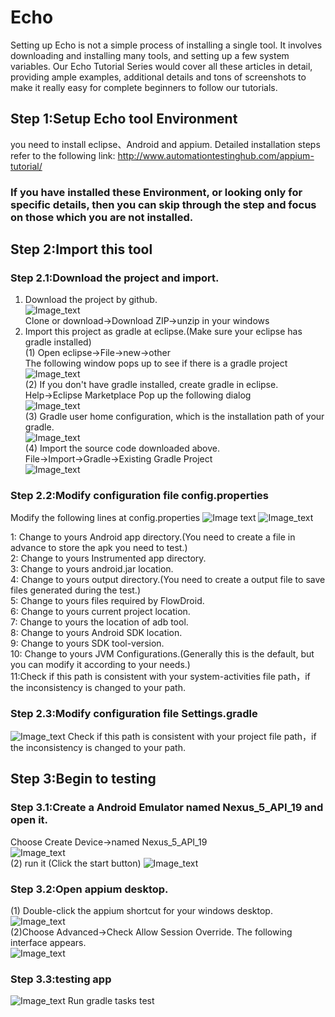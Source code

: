 # Echo


Setting up Echo is not a simple process of installing a single tool. It involves downloading and installing many tools, and setting up a few system variables. Our Echo Tutorial Series would cover all these articles in detail, providing ample examples, additional details and tons of screenshots to make it really easy for complete beginners to follow our tutorials.
## Step 1:Setup Echo tool Environment
you need to install eclipse、Android and appium.
Detailed installation steps refer to the following link: http://www.automationtestinghub.com/appium-tutorial/
### If you have installed these Environment, or looking only for specific details, then you can skip through the step and focus on those which you are not installed.


## Step 2:Import this tool
### Step 2.1:Download the project and import.
1. Download the project by github.<br>
![Image_text](https://github.com/zmqgeek/Echo/blob/master/img/5.png)<br>
Clone or download->Download ZIP->unzip in your windows<br>
2. Import this project as gradle at eclipse.(Make sure your eclipse has gradle installed)<br>
(1) Open eclipse->File->new->other<br>
The following window pops up to see if there is a gradle project<br>
![Image_text](https://github.com/zmqgeek/Echo/blob/master/img/6.png)<br>
(2) If you don't have gradle installed, create gradle in eclipse.<br>
Help->Eclipse Marketplace    Pop up the following dialog<br>
![Image_text](https://github.com/zmqgeek/Echo/blob/master/img/7.png)<br>
(3) Gradle user home configuration, which is the installation path of your gradle.<br>
![Image_text](https://github.com/zmqgeek/Echo/blob/master/img/8.png)<br>
(4) Import the source code downloaded above.<br>
File->Import->Gradle->Existing Gradle Project<br>
![Image_text](https://github.com/zmqgeek/Echo/blob/master/img/9.png)<br>
### Step 2.2:Modify configuration file config.properties
Modify the following lines at config.properties
![Image text](https://github.com/zmqgeek/Echo/blob/master/img/%E5%9B%BE%E7%89%871.png)
![Image_text](https://github.com/zmqgeek/Echo/blob/master/img/%E5%9B%BE%E7%89%872.png)

1: Change to yours Android app directory.(You need to create a file in advance to store the apk you need to test.)<br>
2: Change to yours Instrumented app directory.<br>
3: Change to yours android.jar location.<br>
4: Change to yours output directory.(You need to create a output file to save files generated during the test.)<br>
5: Change to yours files required by FlowDroid.<br>
6: Change to yours current project location.<br>
7: Change to yours the location of adb tool.<br>
8: Change to yours Android SDK location.<br>
9: Change to yours SDK tool-version.<br>
10: Change to yours JVM Configurations.(Generally this is the default, but you can modify it according to your needs.)<br>
11:Check if this path is consistent with your system-activities file path，if the inconsistency is changed to your path.<br>

### Step 2.3:Modify configuration file Settings.gradle<br>
![Image_text](https://github.com/zmqgeek/Echo/blob/master/img/%E5%9B%BE%E7%89%873.png)
Check if this path is consistent with your project file path，if the inconsistency is changed to your path.<br>
## Step 3:Begin to testing  
### Step 3.1:Create a Android Emulator named Nexus_5_API_19 and open it.
Choose Create Device->named Nexus_5_API_19<br>
![Image_text](https://github.com/zmqgeek/Echo/blob/master/img/10.png)<br>
(2) run it (Click the start button)
![Image_text](https://github.com/zmqgeek/Echo/blob/master/img/11.png)<br>
### Step 3.2:Open appium desktop. 
(1) Double-click the appium shortcut for your windows desktop.<br>
![Image_text](https://github.com/zmqgeek/Echo/blob/master/img/12.png)<br>
(2)Choose Advanced->Check Allow Session Override. The following interface appears.<br>
![Image_text](https://github.com/zmqgeek/Echo/blob/master/img/13.png)<br>
### Step 3.3:testing app
![Image_text](https://github.com/zmqgeek/Echo/blob/master/img/%E5%9B%BE%E7%89%874.png)
Run gradle tasks test

